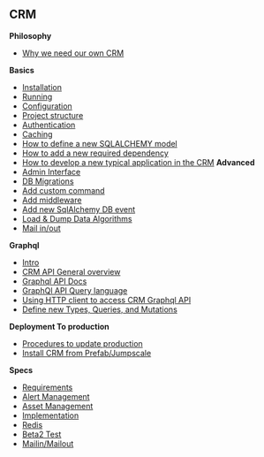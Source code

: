 
## CRM

**Philosophy**
- [Why we need our own CRM](docs/Philosophy.md)

**Basics**
- [Installation](docs/Installation.md)
- [Running](docs/Running.md)
- [Configuration](docs/Configuration.md)
- [Project structure](docs/Structure.md)
- [Authentication](docs/AuthenticationMiddleware.md)
- [Caching](docs/Caching.md)
- [How to define a new SQLALCHEMY model](docs/Models.md)
- [How to add a new required dependency](docs/AddNewRequirement.md)
- [How to develop a new typical application in the CRM](docs/HowToCreateAppplication.md)
**Advanced**
- [Admin Interface](docs/AdminInterface.md)
- [DB Migrations](docs/Migrations.md)
- [Add custom command](docs/Commands.md)
- [Add middleware](docs/Middlewares.md)
- [Add new SqlAlchemy DB event](docs/DBEvents.md)
- [Load & Dump Data Algorithms](docs/LoadDumpData.md)
- [Mail in/out](docs/Mailin/Mailout)

**Graphql**
- [Intro](docs/GraphqlOverview.md)
- [CRM API General overview](docs/GraphqlQueriesAndMutations.md)
- [Graphql API Docs](http://htmlpreview.github.io/?https://github.com/Incubaid/crm/blob/master/docs/graphqlapi/index.html)
- [GraphQl API Query language](docs/GraphqlQueryLanguage.md)
- [Using HTTP client to access CRM Graphql API](docs/GraphqlHTTPClient.md)
- [Define new Types, Queries, and Mutations](docs/GraphqlAdvanced.md)

**Deployment To production**

- [Procedures to update production](docs/Production.md)
- [Install CRM from Prefab/Jumpscale](docs/PrefabInstallation.md)

**Specs**
- [Requirements](specs/Requirements.md)
- [Alert Management](specs/AlertManagement.md)
- [Asset Management](specs/Assetmanagement.md)
- [Implementation](specs/Implementation.md)
- [Redis](specs/Redis.md)
- [Beta2 Test](specs/Beta2Test.md)
- [Mailin/Mailout](specs/MailinMailout.md)
